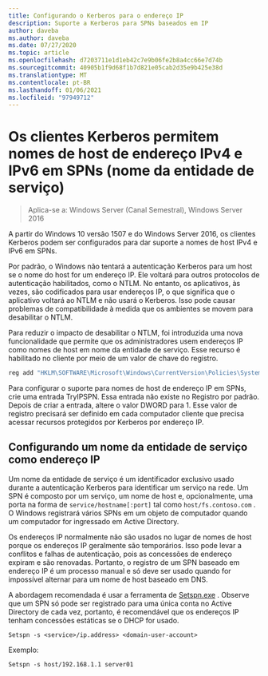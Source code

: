 ```yaml
---
title: Configurando o Kerberos para o endereço IP
description: Suporte a Kerberos para SPNs baseados em IP
author: daveba
ms.author: daveba
ms.date: 07/27/2020
ms.topic: article
ms.openlocfilehash: d7203711e1d1eb42c7e9b06fe2b8a4cc66e7d74b
ms.sourcegitcommit: 40905b1f9d68f1b7d821e05cab2d35e9b425e38d
ms.translationtype: MT
ms.contentlocale: pt-BR
ms.lasthandoff: 01/06/2021
ms.locfileid: "97949712"
---
```

# <a name="kerberos-clients-allow-ipv4-and-ipv6-address-hostnames-in-service-principal-names-spns"></a>Os clientes Kerberos permitem nomes de host de endereço IPv4 e IPv6 em SPNs (nome da entidade de serviço)

>Aplica-se a: Windows Server (Canal Semestral), Windows Server 2016

A partir do Windows 10 versão 1507 e do Windows Server 2016, os clientes Kerberos podem ser configurados para dar suporte a nomes de host IPv4 e IPv6 em SPNs.

Por padrão, o Windows não tentará a autenticação Kerberos para um host se o nome do host for um endereço IP. Ele voltará para outros protocolos de autenticação habilitados, como o NTLM. No entanto, os aplicativos, às vezes, são codificados para usar endereços IP, o que significa que o aplicativo voltará ao NTLM e não usará o Kerberos. Isso pode causar problemas de compatibilidade à medida que os ambientes se movem para desabilitar o NTLM.

Para reduzir o impacto de desabilitar o NTLM, foi introduzida uma nova funcionalidade que permite que os administradores usem endereços IP como nomes de host em nome da entidade de serviço. Esse recurso é habilitado no cliente por meio de um valor de chave do registro.

```cmd
reg add "HKLM\SOFTWARE\Microsoft\Windows\CurrentVersion\Policies\System\Kerberos\Parameters" /v TryIPSPN /t REG_DWORD /d 1 /f
```

Para configurar o suporte para nomes de host de endereço IP em SPNs, crie uma entrada TryIPSPN. Essa entrada não existe no Registro por padrão. Depois de criar a entrada, altere o valor DWORD para 1. Esse valor de registro precisará ser definido em cada computador cliente que precisa acessar recursos protegidos por Kerberos por endereço IP.

## <a name="configuring-a-service-principal-name-as-ip-address"></a>Configurando um nome da entidade de serviço como endereço IP

Um nome da entidade de serviço é um identificador exclusivo usado durante a autenticação Kerberos para identificar um serviço na rede. Um SPN é composto por um serviço, um nome de host e, opcionalmente, uma porta na forma de `service/hostname[:port]` tal como `host/fs.contoso.com` . O Windows registrará vários SPNs em um objeto de computador quando um computador for ingressado em Active Directory.

Os endereços IP normalmente não são usados no lugar de nomes de host porque os endereços IP geralmente são temporários. Isso pode levar a conflitos e falhas de autenticação, pois as concessões de endereço expiram e são renovadas. Portanto, o registro de um SPN baseado em endereço IP é um processo manual e só deve ser usado quando for impossível alternar para um nome de host baseado em DNS.

A abordagem recomendada é usar a ferramenta de [Setspn.exe](/previous-versions/windows/it-pro/windows-server-2012-R2-and-2012/cc731241(v=ws.11)) . Observe que um SPN só pode ser registrado para uma única conta no Active Directory de cada vez, portanto, é recomendável que os endereços IP tenham concessões estáticas se o DHCP for usado.

```
Setspn -s <service>/ip.address> <domain-user-account>
```

Exemplo:

```
Setspn -s host/192.168.1.1 server01
```
